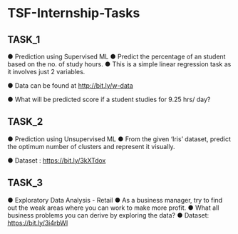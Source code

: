 # TSF-Internship-Tasks

## TASK_1
● Prediction using Supervised ML
● Predict the percentage of an student based on the no. of study hours.
● This is a simple linear regression task as it involves just 2 variables.

● Data can be found at http://bit.ly/w-data

● What will be predicted score if a student studies for 9.25 hrs/ day?

## TASK_2
● Prediction using Unsupervised ML
● From the given ‘Iris’ dataset, predict the optimum number of clusters and represent it visually.

● Dataset : https://bit.ly/3kXTdox

## TASK_3
● Exploratory Data Analysis - Retail
● As a business manager, try to find out the weak areas where you can work to make more profit.
● What all business problems you can derive by exploring the data? 
● Dataset: https://bit.ly/3i4rbWl
